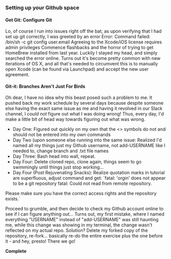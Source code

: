 ### Setting up your Github space

#### Get Git: Configure Git

Lo, of course I run into issues right off the bat, as upon verifying that I had set up git correctly, I was greeted by an error Error: Command failed: /bin/sh -c git config user.email Agreeing to the Xcode/iOS license requires admin privileges Commence flashbacks and the horror of trying to get HomeBrew installed from last year. Luckily I stayed my head, and simply searched the error online. Turns out it's become pretty common with new iterations of OS X, and all that's needed to circumvent this is to manually open Xcode (can be found via Launchpad) and accept the new user agreement.

#### Git-it: Branches Aren't Just For Birds

Oh dear, I have no idea why this beast posed such a problem to me. It pushed back my work schedule by several days because despite someone else having the exact same issue as me and having it revolved in our Slack channel, I *could not* figure out what I was doing wrong! Thus, every day, I'd make a little bit of head way towards figuring out what was wrong. 

 - Day One: Figured out quickly on my own that the <> symbols do not and should not be entered into my own commands
- Day Two (upon someone else running into the same issue: Realized I'd named all my things just my Github username, not add-USERNAME like I needed to, change branch and .txt file names
- Day Three: Bash head into wall, repeat.
- Day Four: Delete cloned repo, clone again, things seem to go swimmingly until things just stop working...
- Day Four (Post Rejuvenating Snacks): Realize quotation marks in tutorial are superfluous, adjust command and get: 
`fatal: 'orgin' does not appear to be a git repository
fatal: Could not read from remote repository.

Please make sure you have the correct access rights
and the repository exists.`   

Proceed to grumble, and then decide to check my Github account online to see if I can figure anything out... Turns out, my first mistake, where I named everything "USERNAME" instead of "add-USERNAME" was still haunting me, while this change was showing in my terminal, the change wasn't reflected on my actual repo. 
Solution? Delete my forked copy of the repository, re-fork... basically re-do the entire exercise plus the one before it - and hey, presto! There we go!

**Complete**
